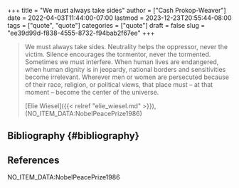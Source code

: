 +++
title = "We must always take sides"
author = ["Cash Prokop-Weaver"]
date = 2022-04-03T11:44:00-07:00
lastmod = 2023-12-23T20:55:44-08:00
tags = ["quote", "quote"]
categories = ["quote"]
draft = false
slug = "ee39d99d-f838-4555-8732-f94bab2f67ee"
+++

> We must always take sides. Neutrality helps the oppressor, never the victim. Silence encourages the tormentor, never the tormented. Sometimes we must interfere. When human lives are endangered, when human dignity is in jeopardy, national borders and sensitivities become irrelevant. Wherever men or women are persecuted because of their race, religion, or political views, that place must – at that moment – become the center of the universe.
>
> [Elie Wiesel]({{< relref "elie_wiesel.md" >}}), (NO_ITEM_DATA:NobelPeacePrize1986)


## Bibliography {#bibliography}

## References

<style>.csl-entry{text-indent: -1.5em; margin-left: 1.5em;}</style><div class="csl-bib-body">
  <div class="csl-entry">NO_ITEM_DATA:NobelPeacePrize1986</div>
</div>
